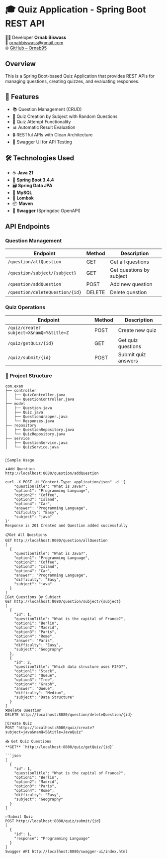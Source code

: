 # 🎓 Quiz Application - Spring Boot REST API
🧑‍💻 Developer
**Ornab Biswass**  
📧 [ornabbiswass@gmail.com](mailto:ornabbiswass@gmail.com)  
🌐 [GitHub – Ornab95](https://github.com/Ornab95)

## Overview
This is a Spring Boot-based Quiz Application that provides REST APIs for managing questions, creating quizzes, and evaluating responses.

## 🚀 Features

- 📚 Question Management (CRUD)
- 📝 Quiz Creation by Subject with Random Questions
- 🧠 Quiz Attempt Functionality
- 📊 Automatic Result Evaluation
- 🔒 RESTful APIs with Clean Architecture
- 📄 Swagger UI for API Testing

## 🛠 Technologies Used

- ☕ **Java 21**
- 🧰 **Spring Boot 3.4.4**
- 🗃️ **Spring Data JPA**
- 🐬 **MySQL**
- 🦾 **Lombok**
- 📦 **Maven**
- 📜 **Swagger** (Springdoc OpenAPI)

## API Endpoints

### Question Management
| Endpoint | Method | Description |
|----------|--------|-------------|
| `/question/allQuestion` | GET | Get all questions |
| `/question/subject/{subject}` | GET | Get questions by subject |
| `/question/addQuestion` | POST | Add new question |
| `/question/deleteQuestion/{id}` | DELETE | Delete question |

### Quiz Operations
| Endpoint | Method | Description |
|----------|--------|-------------|
| `/quiz/create?subject=X&namQ=Y&title=Z` | POST | Create new quiz |
| `/quiz/getQuiz/{id}` | GET | Get quiz questions |
| `/quiz/submit/{id}` | POST | Submit quiz answers |

### 📁 Project Structure

```plaintext
com.exam
├── controller
│   ├── QuizController.java
│   └── QuestionController.java
├── model
│   ├── Question.java
│   ├── Quiz.java
│   ├── QuestionWrapper.java
│   └── Responses.java
├── repository
│   ├── QuestionRepository.java
│   └── QuizRepository.java
├── service
│   ├── QuestionService.java
│   └── QuizService.java


📌Sample Usage

➕Add Question
http://localhost:8080/question/addQuestion

curl -X POST -H "Content-Type: application/json" -d '{
    "questionTitle": "What is Java?",
    "option1": "Programming Language",
    "option2": "Coffee",
    "option3": "Island",
    "option4": "Car",
    "answer": "Programming Language",
    "dificulty": "Easy",
    "subject": "java"
}' 
Response is 201 Created and Question added successfully

📋Get All Questions
GET http://localhost:8080/question/allQuestion
[
  {
    "questionTitle": "What is Java?",
    "option1": "Programming Language",
    "option2": "Coffee",
    "option3": "Island",
    "option4": "Car",
    "answer": "Programming Language",
    "difficulty": "Easy",
    "subject": "java"
  }
]
📂Get Questions By Subject
GET http://localhost:8080/question/subject/{subject}
[
  {
    "id": 1,
    "questionTitle": "What is the capital of France?",
    "option1": "Berlin",
    "option2": "Madrid",
    "option3": "Paris",
    "option4": "Rome",
    "answer": "Paris",
    "difficulty": "Easy",
    "subject": "Geography"
  },
  {
    "id": 2,
    "questionTitle": "Which data structure uses FIFO?",
    "option1": "Stack",
    "option2": "Queue",
    "option3": "Tree",
    "option4": "Graph",
    "answer": "Queue",
    "difficulty": "Medium",
    "subject": "Data Structure"
  }
]
❌Delete Question
DELETE http://localhost:8080/question/deleteQuestion/{id}

🧩Create Quiz
POST "http://localhost:8080/quiz/create?subject=java&namQ=5&title=JavaQuiz"

📥 Get Quiz Questions
**GET** `http://localhost:8080/quiz/getQuiz/{id}`

```json
[
  {
    "id": 1,
    "questionTitle": "What is the capital of France?",
    "option1": "Berlin",
    "option2": "Madrid",
    "option3": "Paris",
    "option4": "Rome",
    "difficulty": "Easy",
    "subject": "Geography"
  }
]

✅Submit Quiz
POST http://localhost:8080/quiz/submit/{id}
[
  {
    "id": 1,
    "response": "Programming Language"
  }
]
Swagger API http://localhost:8080/swagger-ui/index.html

